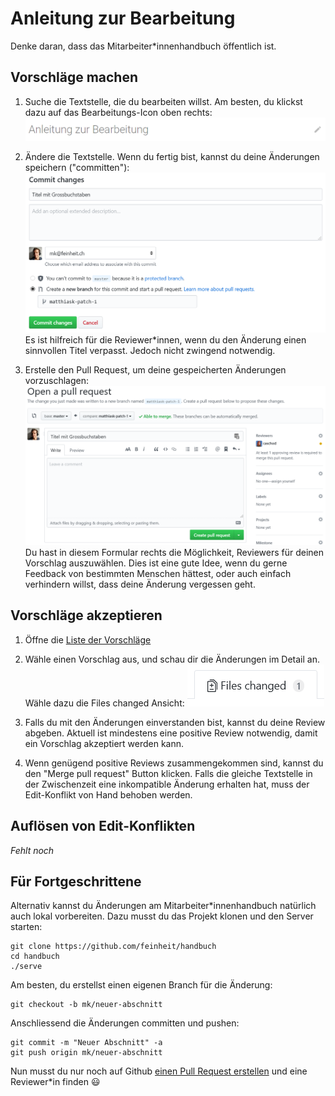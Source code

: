 # Anleitung zur Bearbeitung

Denke daran, dass das Mitarbeiter*innenhandbuch öffentlich ist.

## Vorschläge machen

1. Suche die Textstelle, die du bearbeiten willst. Am besten, du klickst dazu auf das Bearbeitungs-Icon oben rechts:
   ![](images/anleitung/1-edit.png)

2. Ändere die Textstelle. Wenn du fertig bist, kannst du deine Änderungen speichern ("committen"):
   ![](images/anleitung/2-commit.png)
   Es ist hilfreich für die Reviewer*innen, wenn du den Änderung einen sinnvollen Titel verpasst. Jedoch nicht zwingend notwendig.

3. Erstelle den Pull Request, um deine gespeicherten Änderungen vorzuschlagen:
   ![](images/anleitung/3-pull-request.png)
   Du hast in diesem Formular rechts die Möglichkeit, Reviewers für deinen Vorschlag auszuwählen. Dies ist eine gute Idee, wenn du gerne Feedback von bestimmten Menschen hättest, oder auch einfach verhindern willst, dass deine Änderung vergessen geht.


## Vorschläge akzeptieren

1. Öffne die [Liste der Vorschläge](https://github.com/feinheit/handbuch/pulls)

2. Wähle einen Vorschlag aus, und schau dir die Änderungen im Detail an. Wähle dazu die Files changed Ansicht:
   ![](images/anleitung/11-diff.png)

3. Falls du mit den Änderungen einverstanden bist, kannst du deine Review abgeben. Aktuell ist mindestens eine positive Review notwendig, damit ein Vorschlag akzeptiert werden kann.

4. Wenn genügend positive Reviews zusammengekommen sind, kannst du den "Merge pull request" Button klicken. Falls die gleiche Textstelle in der Zwischenzeit eine inkompatible Änderung erhalten hat, muss der Edit-Konflikt von Hand behoben werden.


## Auflösen von Edit-Konflikten

_Fehlt noch_


## Für Fortgeschrittene

Alternativ kannst du Änderungen am Mitarbeiter*innenhandbuch natürlich auch lokal vorbereiten. Dazu musst du das Projekt klonen und den Server starten:

    git clone https://github.com/feinheit/handbuch
    cd handbuch
    ./serve

Am besten, du erstellst einen eigenen Branch für die Änderung:

    git checkout -b mk/neuer-abschnitt

Anschliessend die Änderungen committen und pushen:

    git commit -m "Neuer Abschnitt" -a
    git push origin mk/neuer-abschnitt

Nun musst du nur noch auf Github [einen Pull Request erstellen](https://github.com/feinheit/handbuch/compare) und eine Reviewer*in finden 😃
